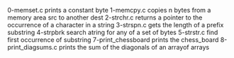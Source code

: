 0-memset.c prints a constant byte
1-memcpy.c copies n bytes from a memory area src to another dest
2-strchr.c returns a pointer to the occurrence of a character in a string
3-strspn.c gets the length of a prefix substring
4-strpbrk search atring for any of a set of bytes
5-strstr.c find first occurrence of substring
7-print_chessboard prints the chess_board
8-print_diagsums.c prints the sum of the diagonals of an arrayof arrays
